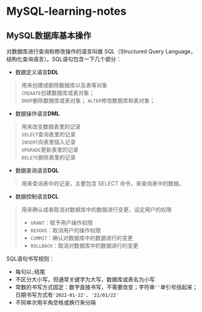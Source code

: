 # MySQL-learning-notes

## MySQL数据库基本操作

对数据库进行查询和修改操作的语言叫做 SQL（Structured Query Language，结构化查询语言）。SQL语句包含一下几个部分：

* 数据定义语言**DDL**

> 用来创建或删除数据库以及表等对象  
> `CREAATE`创建数据库或表对象；  
> `DROP`删除数据库或表对象；
> `ALTER`修改数据库和表对象；

* 数据操作语言**DML**

> 用来改变数据表里的记录  
> `SELECT`查询表里的记录  
> `INSERT`向表里插入记录  
> `UPGRADE`更新表里的记录  
> `DELETE`删除表里的记录

* 数据查询语言**DQL**

>用来查询表中的记录，主要包含 SELECT 命令，来查询表中的数据。

* 数据控制语言**DCL**

>用来确认或者取消对数据库中的数据进行变更，设定用户的权限
>
>* `GRANT`：赋予用户操作权限
>* `REVOKE`：取消用户的操作权限
>* `COMMIT`：确认对数据库中的数据进行的变更
>* `ROLLBACK`：取消对数据库中的数据进行的变更

SQL语句书写规则：

* 每句以`;`结尾
* 不区分大小写，但通常关键字为大写，数据库或表名为小写
* 常数的书写方式固定：数字直接书写，不需要改变；字符串`''`单引号括起来；日期书写方式有`'2022-01-22'`、`'22/01/22'`
* 不同单次用半角空格或换行来分隔

